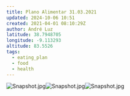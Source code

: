 ```yaml
---
title: Plano Alimentar 31.03.2021
updated: 2024-10-06 10:51
created: 2021-04-01 08:10:29Z
author: André Luz
latitude: 38.7948705
longitude: -9.113293
altitude: 83.5526
tags:
  - eating_plan
  - food
  - health
---
```


![Snapshot.jpg](../../_resources/Snapshot-17.jpg)![Snapshot.jpg](../../_resources/Snapshot-16.jpg)![Snapshot.jpg](../../_resources/Snapshot-15.jpg)